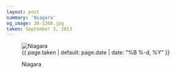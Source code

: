 ```yaml
---
layout: post
summary: 'Niagara'
og_image: 38-1280.jpg
taken: September 3, 2013
---
```


<figure class="post">
 <img alt="Niagara" sizes="(min-width: 700px) 50vw, calc(100vw - 2rem)" src="{{ site.assets_url }}/38-640.jpg" srcset="{{ site.assets_url }}/38-1280.jpg 1280w, {{ site.assets_url }}/38-960.jpg 960w, {{ site.assets_url }}/38-640.jpg 640w, {{ site.assets_url }}/38-320.jpg 320w"/>
 <figcaption>
  <time>
   {{ page.taken | default: page.date | date: "%B %-d, %Y" }}
  </time>
  <p>
   Niagara
  </p>
 </figcaption>
</figure>
